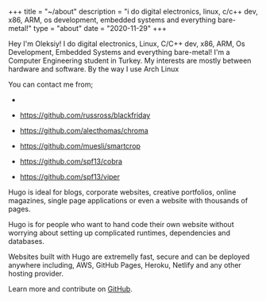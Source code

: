 +++
title = "~/about"
description = "i do digital electronics, linux, c/c++ dev, x86, ARM, os development, embedded systems and everything bare-metal!"
type = "about"
date = "2020-11-29"
+++

Hey I'm Oleksiy! I do digital electronics, Linux, C/C++ dev, x86, ARM, Os Development, Embedded Systems and everything bare-metal! I'm a Computer Engineering student in Turkey. My interests are mostly between hardware and software. By the way I use Arch Linux 

You can contact me from;

* 

* https://github.com/russross/blackfriday
* https://github.com/alecthomas/chroma
* https://github.com/muesli/smartcrop
* https://github.com/spf13/cobra
* https://github.com/spf13/viper

Hugo is ideal for blogs, corporate websites, creative portfolios, online magazines, single page applications or even a website with thousands of pages.

Hugo is for people who want to hand code their own website without worrying about setting up complicated runtimes, dependencies and databases.

Websites built with Hugo are extremelly fast, secure and can be deployed anywhere including, AWS, GitHub Pages, Heroku, Netlify and any other hosting provider.

Learn more and contribute on [GitHub](https://github.com/gohugoio).



